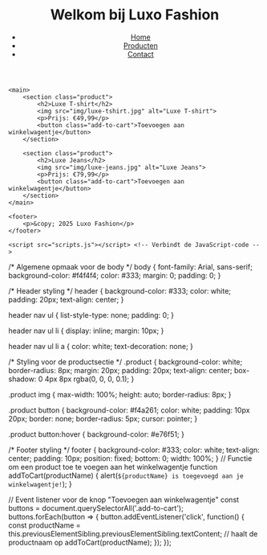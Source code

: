 <!DOCTYPE html>
<html lang="nl">
<head>
    <meta charset="UTF-8">
    <meta name="viewport" content="width=device-width, initial-scale=1.0">
    <title>Luxo Fashion</title>
    <link rel="stylesheet" href="styles.css"> <!-- Verbindt de CSS-stijl -->
</head>
<body>
    <header>
        <h1>Welkom bij Luxo Fashion</h1>
        <nav>
            <ul>
                <li><a href="#">Home</a></li>
                <li><a href="#">Producten</a></li>
                <li><a href="#">Contact</a></li>
            </ul>
        </nav>
    </header>

    <main>
        <section class="product">
            <h2>Luxe T-shirt</h2>
            <img src="img/luxe-tshirt.jpg" alt="Luxe T-shirt">
            <p>Prijs: €49,99</p>
            <button class="add-to-cart">Toevoegen aan winkelwagentje</button>
        </section>

        <section class="product">
            <h2>Luxe Jeans</h2>
            <img src="img/luxe-jeans.jpg" alt="Luxe Jeans">
            <p>Prijs: €79,99</p>
            <button class="add-to-cart">Toevoegen aan winkelwagentje</button>
        </section>
    </main>

    <footer>
        <p>&copy; 2025 Luxo Fashion</p>
    </footer>

    <script src="scripts.js"></script> <!-- Verbindt de JavaScript-code -->
</body>
</html>
/* Algemene opmaak voor de body */
body {
    font-family: Arial, sans-serif;
    background-color: #f4f4f4;
    color: #333;
    margin: 0;
    padding: 0;
}

/* Header styling */
header {
    background-color: #333;
    color: white;
    padding: 20px;
    text-align: center;
}

header nav ul {
    list-style-type: none;
    padding: 0;
}

header nav ul li {
    display: inline;
    margin: 10px;
}

header nav ul li a {
    color: white;
    text-decoration: none;
}

/* Styling voor de productsectie */
.product {
    background-color: white;
    border-radius: 8px;
    margin: 20px;
    padding: 20px;
    text-align: center;
    box-shadow: 0 4px 8px rgba(0, 0, 0, 0.1);
}

.product img {
    max-width: 100%;
    height: auto;
    border-radius: 8px;
}

.product button {
    background-color: #f4a261;
    color: white;
    padding: 10px 20px;
    border: none;
    border-radius: 5px;
    cursor: pointer;
}

.product button:hover {
    background-color: #e76f51;
}

/* Footer styling */
footer {
    background-color: #333;
    color: white;
    text-align: center;
    padding: 10px;
    position: fixed;
    bottom: 0;
    width: 100%;
}
// Functie om een product toe te voegen aan het winkelwagentje
function addToCart(productName) {
    alert(`${productName} is toegevoegd aan je winkelwagentje!`);
}

// Event listener voor de knop "Toevoegen aan winkelwagentje"
const buttons = document.querySelectorAll('.add-to-cart');
buttons.forEach(button => {
    button.addEventListener('click', function() {
        const productName = this.previousElementSibling.previousElementSibling.textContent; // haalt de productnaam op
        addToCart(productName);
    });
});
